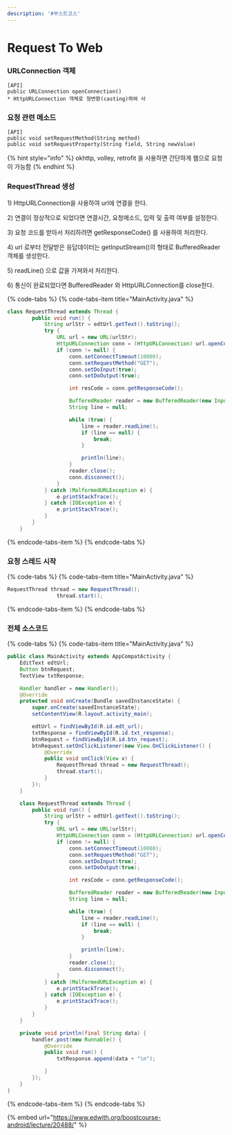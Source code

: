 ```yaml
---
description: '#부스트코스'
---
```


# Request To Web

### URLConnection 객체

```text
[API]
public URLConnection openConnection()
* HttpURLConnection 객체로 형변환(casting)하여 사
```

### 요청 관련 메소드

```text
[API]
public void setRequestMethod(String method)
public void setRequestProperty(String field, String newValue)
```

{% hint style="info" %}
okhttp, volley, retrofit 을 사용하면 간단하게 웹으로 요청이 가능함 
{% endhint %}

### RequestThread 생성

1\) HttpURLConnection을 사용하여 url에 연결을 한다. 

2\) 연결이 정상적으로 되었다면 연결시간, 요청메소드, 입력 및 출력 여부를 설정한다.

3\) 요청 코드를 받아서 처리하려면 getResponseCode\(\) 를 사용하여 처리한다.

4\) url 로부터 전달받은 응답데이터는 getInputStream\(\)의 형태로 BufferedReader 객체를 생성한다.  

5\) readLine\(\) 으로 값을 가져와서 처리한다. 

6\) 통신이 완료되었다면 BufferedReader 와 HttpURLConnection를  close한다. 

{% code-tabs %}
{% code-tabs-item title="MainActivity.java" %}
```java
class RequestThread extends Thread {
        public void run() {
            String urlStr = edtUrl.getText().toString();
            try {
                URL url = new URL(urlStr);
                HttpURLConnection conn = (HttpURLConnection) url.openConnection();
                if (conn != null) {
                    conn.setConnectTimeout(10000);
                    conn.setRequestMethod("GET");
                    conn.setDoInput(true);
                    conn.setDoOutput(true);

                    int resCode = conn.getResponseCode();

                    BufferedReader reader = new BufferedReader(new InputStreamReader(conn.getInputStream()));
                    String line = null;

                    while (true) {
                        line = reader.readLine();
                        if (line == null) {
                            break;
                        }

                        println(line);
                    }
                    reader.close();
                    conn.disconnect();
                }
            } catch (MalformedURLException e) {
                e.printStackTrace();
            } catch (IOException e) {
                e.printStackTrace();
            }
        }
    }
```
{% endcode-tabs-item %}
{% endcode-tabs %}

### 요청 스레드 시작

{% code-tabs %}
{% code-tabs-item title="MainActivity.java" %}
```java
RequestThread thread = new RequestThread();
                thread.start();
```
{% endcode-tabs-item %}
{% endcode-tabs %}

### 전체 소스코드

{% code-tabs %}
{% code-tabs-item title="MainActivity.java" %}
```java
public class MainActivity extends AppCompatActivity {
    EditText edtUrl;
    Button btnRequest;
    TextView txtResponse;

    Handler handler = new Handler();
    @Override
    protected void onCreate(Bundle savedInstanceState) {
        super.onCreate(savedInstanceState);
        setContentView(R.layout.activity_main);

        edtUrl = findViewById(R.id.edt_url);
        txtResponse = findViewById(R.id.txt_response);
        btnRequest = findViewById(R.id.btn_request);
        btnRequest.setOnClickListener(new View.OnClickListener() {
            @Override
            public void onClick(View v) {
                RequestThread thread = new RequestThread();
                thread.start();
            }
        });
    }

    class RequestThread extends Thread {
        public void run() {
            String urlStr = edtUrl.getText().toString();
            try {
                URL url = new URL(urlStr);
                HttpURLConnection conn = (HttpURLConnection) url.openConnection();
                if (conn != null) {
                    conn.setConnectTimeout(10000);
                    conn.setRequestMethod("GET");
                    conn.setDoInput(true);
                    conn.setDoOutput(true);

                    int resCode = conn.getResponseCode();

                    BufferedReader reader = new BufferedReader(new InputStreamReader(conn.getInputStream()));
                    String line = null;

                    while (true) {
                        line = reader.readLine();
                        if (line == null) {
                            break;
                        }

                        println(line);
                    }
                    reader.close();
                    conn.disconnect();
                }
            } catch (MalformedURLException e) {
                e.printStackTrace();
            } catch (IOException e) {
                e.printStackTrace();
            }
        }
    }

    private void println(final String data) {
        handler.post(new Runnable() {
            @Override
            public void run() {
                txtResponse.append(data + "\n");

            }
        });
    }
}
```
{% endcode-tabs-item %}
{% endcode-tabs %}

{% embed url="https://www.edwith.org/boostcourse-android/lecture/20488/" %}




